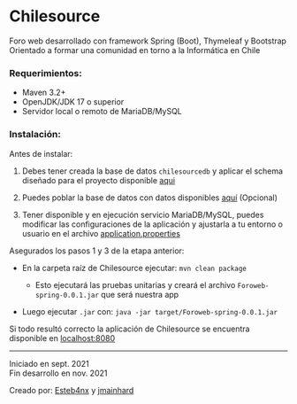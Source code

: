 # Chilesource
Foro web desarrollado con framework Spring (Boot), Thymeleaf y Bootstrap  
Orientado a formar una comunidad en torno a la Informática en Chile

### Requerimientos:  
 - Maven 3.2+
 - OpenJDK/JDK 17 o superior
 - Servidor local o remoto de MariaDB/MySQL

### Instalación:
Antes de instalar:  
 1. Debes tener creada la base de datos `chilesourcedb` y aplicar el schema diseñado para el proyecto disponible
 [aqui](https://github.com/Esteb4nx/Chilesource/blob/main/src/main/resources/chilesource-schema.sql)


 2. Puedes poblar la base de datos con datos disponibles 
 [aquí](https://github.com/Esteb4nx/Chilesource/blob/main/src/main/resources/chilesource-data.sql) (Opcional)


 3. Tener disponible y en ejecución servicio MariaDB/MySQL, puedes modificar las configuraciones de la aplicación y 
 ajustarla a tu entorno o usuario en el archivo 
 [application.properties](https://github.com/Esteb4nx/Chilesource/blob/main/src/main/resources/application.properties)
 
Asegurados los pasos 1 y 3 de la etapa anterior:

 - En la carpeta raíz de Chilesource ejecutar: `mvn clean package`
   - Esto ejecutará las pruebas unitarias y creará el archivo `Foroweb-spring-0.0.1.jar` que será nuestra app 

 - Luego ejecutar `.jar` con: `java -jar target/Foroweb-spring-0.0.1.jar`
 
Si todo resultó correcto la aplicación de Chilesource se encuentra disponible en [localhost:8080](http://localhost:8080/)

---
Iniciado en sept. 2021  
Fin desarrollo en nov. 2021

Creado por:
[Esteb4nx](https://github.com/Esteb4nx/) y [jmainhard](https://github.com/jmainhard)
